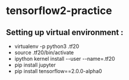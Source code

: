 # tensorflow2-practice

## Setting up virtual environment :
  * virtualenv -p python3 .tf20
  * source .tf20/bin/activate
  * ipython kernel install --user --name=.tf20
  * pip install jupyter
  * pip install tensorflow==2.0.0-alpha0

